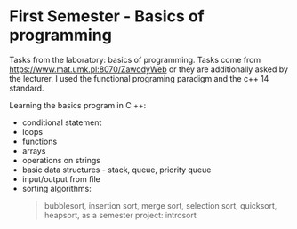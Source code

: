 # First Semester - Basics of programming

Tasks from the laboratory: basics of programming.
Tasks come from https://www.mat.umk.pl:8070/ZawodyWeb or they are additionally asked by the lecturer.
I used the functional programing paradigm and the c++ 14 standard.

Learning the basics program in C ++: 
- conditional statement
- loops
- functions
- arrays
- operations on strings
- basic data structures - stack, queue, priority queue
- input/output from file
- sorting algorithms:
    > bubblesort, 
    > insertion sort, 
    > merge sort, 
    > selection sort, 
    > quicksort, 
    > heapsort, 
    > as a semester project: introsort
